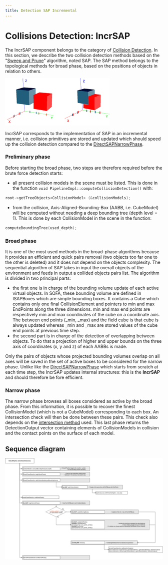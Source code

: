 ```yaml
---
title: Detection SAP Incremental
---
```


Collisions Detection: IncrSAP
=============================

The IncrSAP component belongs to the category of [Collision Detection](../../../../simulation-principles/multi-model-representation/collision/#collision-detection). In this section, we describe the two collision detection methods based on the "[Sweep and Prune](https://en.wikipedia.org/wiki/Sweep_and_prune)" algorithm, noted SAP. The SAP method belongs to the topological methods for broad phase, based on the positions of objects in relation to others.

<a href="https://github.com/sofa-framework/doc/blob/master/images/collision/SAP.png?raw=true"><img src="https://github.com/sofa-framework/doc/blob/master/images/collision/SAP.png?raw=true" title="SAP algorithm on x- and y-axis with a non-overlapping condition (left) and an overlapping one (right). Image from paper: Collision Detection: Broad Phase Adaptation from Multi-Core to Multi-GPU Architecture"/></a>

IncrSAP corresponds to the implementation of SAP in an incremental manner, i.e. collision primitives are stored and updated which should speed up the collision detection compared to the [DirectSAPNarrowPhase](./directsapnarrowphase/).

### Preliminary phase

Before starting the broad phase, two steps are therefore required before the brute force detection starts:

- all present collision models in the scene must be listed. This is done in the function ```void PipelineImpl::computeCollisionDetection()```  with:
```cpp
root->getTreeObjects<CollisionModel> (&collisionModels);
```
- from the collision, Axis-Aligned-Bounding-Box (AABB, i.e. CubeModel) will be computed without needing a deep bounding tree (depth level = 1). This is done by each CollisionModel in the scene in the function:
```cpp
computeBoundingTree(used_depth);
```


### Broad phase

It is one of the most used methods in the broad-phase algorithms because it provides an efficient and quick pairs removal (two objects too far one to the other is deleted) and it does not depend on the objects complexity. The sequential algorithm of SAP takes in input the overall objects of the environment and feeds in output a collided objects pairs list. The algorithm is divided in two principal parts:

- the first one is in charge of the bounding volume update of each active virtual objects. In SOFA, these bounding volume are defined in ISAPBoxes which are simple bounding boxes. It contains a Cube which contains only one final CollisionElement and pointers to min and max EndPoints along the three dimensions. min and max end points are respectively min and max coordinates of the cube on a coordinate axis. The between end points (\_min, \_max) and the field cube is that cube is always updated whereas \_min and \_max are stored values of the cube end points at previous time step.
- the second part is in charge of the detection of overlapping between objects. To do that a projection of higher and upper bounds on the three axis of coordinates (x, y and z) of each
AABBs is made. 

Only the pairs of objects whose projected bounding volumes overlap on all axes will be saved in the set of active boxes to be considered for the narrow phase. Unlike like the [DirectSAPNarrowPhase](./directsapnarrowphase/) which starts from scratch at each time step, the IncrSAP updates internal structures: this is the **IncrSAP** and should therefore be fore efficient.



### Narrow phase

The narrow phase browses all boxes considered as active by the broad phase. From this information, it is possible to recover the finest CollisionModel (which is not a CubeModel) corresponding to each box. An intersection check will then be done between these pairs. This check also depends on the [intersection method](../../../../simulation-principles/multi-model-representation/collision/#intersection-methods) used. This last phase returns the DetectionOutput vector containing elements of CollisionModels in collision and the contact points on the surface of each model.



Sequence diagram
----------------

<a href="https://github.com/sofa-framework/doc/blob/master/images/collision/IncrSAP.png?raw=true"><img src="https://github.com/sofa-framework/doc/blob/master/images/collision/IncrSAP.png?raw=true" title="Flow diagram for the broad & narrow phase of the IncrSAP"/></a>